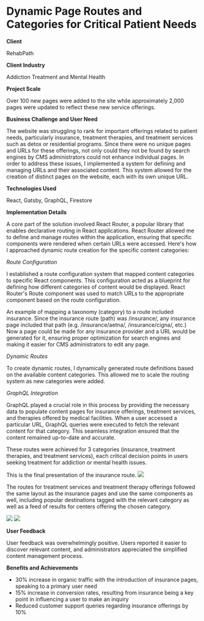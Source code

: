 # Dynamic Page Routes and Categories for Critical Patient Needs

<b>Client</b>

RehabPath

<b>Client Industry</b>

Addiction Treatment and Mental Health

<b>Project Scale</b>

Over 100 new pages were added to the site while approximately 2,000 pages were updated to reflect these new service offerings.

<b>Business Challenge and User Need</b>

The website was struggling to rank for important offerings related to patient needs, particularly insurance, treatment therapies, and treatment services such as detox or residential programs. Since there were no unique pages and URLs for these offerings, not only could they not be found by search engines by CMS administrators could not enhance individual pages.
In order to address these issues, I implemented a system for defining and managing URLs and their associated content. This system allowed for the creation of distinct pages on the website, each with its own unique URL.

<b>Technologies Used</b>

React, Gatsby, GraphQL, Firestore

<b>Implementation Details</b>

A core part of the solution involved React Router, a popular library that enables declarative routing in React applications. React Router allowed me to define and manage routes within the application, ensuring that specific components were rendered when certain URLs were accessed. Here's how I approached dynamic route creation for the specific content categories:

*Route Configuration*

I established a route configuration system that mapped content categories to specific React components. This configuration acted as a blueprint for defining how different categories of content would be displayed. React Router's Route component was used to match URLs to the appropriate component based on the route configuration.

An example of mapping a taxonomy (category) to a route included insurance. Since the insurance route (path) was /insurance/, any insurance page included that path (e.g. /insurance/aetna/, /insurance/cigna/, etc.) Now a page could be made for any insurance provider and a URL would be generated for it, ensuring proper optimization for search engines and making it easier for CMS administrators to edit any page.

*Dynamic Routes*

To create dynamic routes, I dynamically generated route definitions based on the available content categories. This allowed me to scale the routing system as new categories were added.

*GraphQL Integration*

GraphQL played a crucial role in this process by providing the necessary data to populate content pages for insurance offerings, treatment services, and therapies offered by medical facilities. When a user accessed a particular URL, GraphQL queries were executed to fetch the relevant content for that category. This seamless integration ensured that the content remained up-to-date and accurate.


These routes were achieved for 3 categories (insurance, treatment therapies, and treatment services), each critical decision points in users seeking treatment for addiction or mental health issues.

This is the final presentation of the insurance route. 
<img src="https://i.imgur.com/OJd1ebt.png">

The routes for treatment services and treatment therapy offerings followed the same layout as the insurance pages and use the same components as well, including popular destinations tagged with the relevant category as well as a feed of results for centers offering the chosen category.

<img src="https://i.imgur.com/HnydjmI.png">

<img src="https://i.imgur.com/VsavQRj.png">

<b>User Feedback</b>

User feedback was overwhelmingly positive. Users reported it easier to discover relevant content, and administrators appreciated the simplified content management process.

<b>Benefits and Achievements</b>

- 30% increase in organic traffic with the introduction of insurance pages, speaking to a primary user need
- 15% increase in conversion rates, resulting from insurance being a key point in influencing a user to make an inquiry
- Reduced customer support queries regarding insurance offerings by 10%

